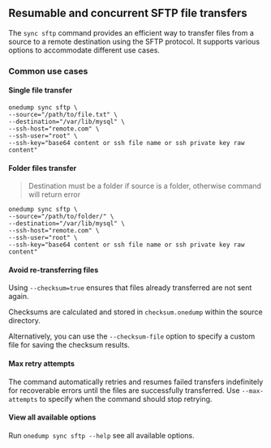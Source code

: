 ## Resumable and concurrent SFTP file transfers

The `sync sftp` command provides an efficient way to transfer files from a source to a remote destination using the SFTP protocol. It supports various options to accommodate different use cases.

### Common use cases

#### Single file transfer
```
onedump sync sftp \
--source="/path/to/file.txt" \
--destination="/var/lib/mysql" \
--ssh-host="remote.com" \
--ssh-user="root" \
--ssh-key="base64 content or ssh file name or ssh private key raw content"
```

#### Folder files transfer
> Destination must be a folder if source is a folder, otherwise command will return error

```
onedump sync sftp \
--source="/path/to/folder/" \
--destination="/var/lib/mysql" \
--ssh-host="remote.com" \
--ssh-user="root" \
--ssh-key="base64 content or ssh file name or ssh private key raw content"
```

#### Avoid re-transferring files

Using `--checksum=true` ensures that files already transferred are not sent again.

Checksums are calculated and stored in `checksum.onedump` within the source directory.

Alternatively, you can use the `--checksum-file` option to specify a custom file for saving the checksum results.

#### Max retry attempts

The command automatically retries and resumes failed transfers indefinitely for recoverable errors until the files are successfully transferred. Use `--max-attempts` to specify when the command should stop retrying.

#### View all available options
Run `onedump sync sftp --help` see all available options.